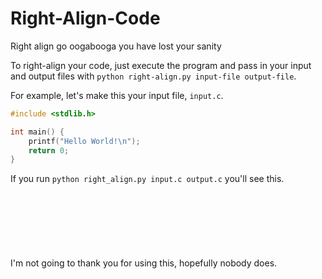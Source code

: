 # Right-Align-Code
Right align go oogabooga you have lost your sanity

To right-align your code, just execute the program and pass in your input and output files with `python right-align.py input-file output-file`.

For example, let's make this your input file, `input.c`.
```c
#include <stdlib.h>

int main() {
    printf("Hello World!\n");
    return 0;
}
```

If you run `python right_align.py input.c output.c` you'll see this.

```c
                                                                                #include <stdlib.h>
                                                                                                   
                                                                                       int main() {
                                                                          printf("Hello World!\n");
                                                                                          return 0;
                                                                                                   }
```

I'm not going to thank you for using this, hopefully nobody does.
